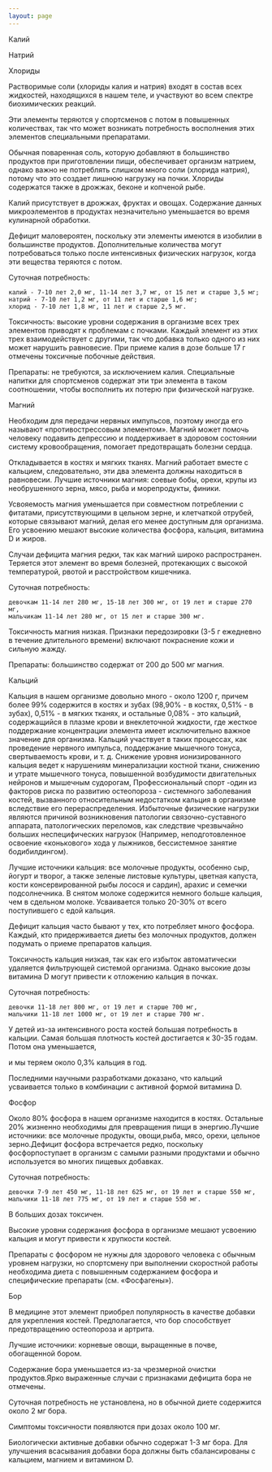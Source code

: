 ```yaml
---
layout: page
---
```

Калий

Натрий

Хлориды

Растворимые соли (хлориды калия и натрия) входят в состав всех жидкостей, находящихся в нашем теле, и участвуют во всем спектре биохимических реакций.

Эти элементы теряются у спортсменов с потом в повышенных количествах, так что может возникать потребность восполнения этих элементов специальными препаратами.

Обычная поваренная соль, которую добавляют в большинство продуктов при приготовлении пищи, обеспечивает организм натрием, однако важно не потреблять слишком много соли (хлорида натрия), потому что это создает лишнюю нагрузку на почки. Хлориды содержатся также в дрожжах, беконе и копченой рыбе.

Калий присутствует в дрожжах, фруктах и овощах. Содержание данных микроэлементов в продуктах незначительно уменьшается во время кулинарной обработки.

Дефицит маловероятен, поскольку эти элементы имеются в изобилии в большинстве продуктов. Дополнительные количества могут потребоваться только после интенсивных физических нагрузок, когда эти вещества теряются с потом.

Суточная потребность:

    калий - 7-10 лет 2,0 мг, 11-14 лет 3,7 мг, от 15 лет и старше 3,5 мг;
    натрий - 7-10 лет 1,2 мг, от 11 лет и старше 1,6 мг;
    хлорид - 7-10 лет 1,8 мг, 11 лет и старше 2,5 мг.

Токсичность: высокие уровни содержания в организме всех трех элементов приводят к проблемам с почками. Каждый элемент из этих трех взаимодействует с другими, так что добавка только одного из них может нарушить равновесие. При приеме калия в дозе больше 17 г отмечены токсичные побочные действия.

Препараты: не требуются, за исключением калия. Специальные напитки для спортсменов содержат эти три элемента в таком соотношении, чтобы восполнить их потерю при физической нагрузке.

Магний

Необходим для передачи нервных импульсов, поэтому иногда его называют «противострессовым элементом». Магний может помочь человеку подавить депрессию и поддерживает в здоровом состоянии систему кровообращения, помогает предотвращать болезни сердца.

Откладывается в костях и мягких тканях. Магний работает вместе с кальцием, следовательно, эти два элемента должны находиться в равновесии. Лучшие источники магния: соевые бобы, орехи, крупы из необрушенного зерна, мясо, рыба и морепродукты, финики.

Усвояемость магния уменьшается при совместном потреблении с фитатами, присутствующими в цельном зерне, и клетчаткой отрубей, которые связывают магний, делая его менее доступным для организма. Его усвоению мешают высокие количества фосфора, кальция, витамина D и жиров.

Случаи дефицита магния редки, так как магний широко распространен. Теряется этот элемент во время болезней, протекающих с высокой температурой, рвотой и расстройством кишечника.

Суточная потребность:

    девочкам 11-14 лет 280 мг, 15-18 лет 300 мг, от 19 лет и старше 270 мг,
    мальчикам 11-14 лет 280 мг, от 15 лет и старше 300 мг.

Токсичность магния низкая. Признаки передозировки (3-5 г ежедневно в течение длительного времени) включают покраснение кожи и сильную жажду.

Препараты: большинство содержат от 200 до 500 мг магния.

Кальций

Кальция в нашем организме довольно много - около 1200 г, причем более 99% содержится в костях и зубах (98,90% - в костях, 0,51% - в зубах), 0,51% - в мягких тканях, и остальные 0,08% - это кальций, содержащийся в плазме крови и внеклеточной жидкости, где жесткое поддержание концентрации элемента имеет исключительно важное значение для организма. Кальций участвует в таких процессах, как проведение нервного импульса, поддержание мышечного тонуса, свертываемость крови, и т. д. Снижение уровня ионизированного кальция ведет к нарушениям минерализации костной ткани, снижению и утрате мышечного тонуса, повышенной возбудимости двигательных нейронов и мышечным судорогам, Профессиональный спорт -один из факторов риска по развитию остеопороза - системного заболевания костей, вызванного относительным недостатком кальция в организме вследствие его перераспределения. Избыточные физические нагрузки являются причиной возникновения патологии связочно-суставного аппарата, патологических переломов, как следствие чрезвычайно больших неспецифических нагрузок (Например, неподготовленное освоение «конькового» хода у лыжников, бессистемное занятие бодибилдингом).

Лучшие источники кальция: все молочные продукты, особенно сыр, йогурт и творог, а также зеленые листовые культуры, цветная капуста, кости консервированной рыбы лосося и сардин), арахис и семечки подсолнечника. В снятом молоке содержится немного больше кальция, чем в сдельном молоке. Усваивается только 20-30% от всего поступившего с едой кальция.

Дефицит кальция часто бывают у тех, кто потребляет много фосфора. Каждый, кто придерживается диеты без молочных продуктов, должен подумать о приеме препаратов кальция.

Токсичность кальция низкая, так как его избыток автоматически удаляется фильтрующей системой организма. Однако высокие дозы витамина D могут привести к отложению кальция в почках.

Суточная потребность:

    девочки 11-18 лет 800 мг, от 19 лет и старше 700 мг,
    мальчики 11-18 лет 1000 мг, от 19 лет и старше 700 мг.

У детей из-за интенсивного роста костей большая потребность в кальции. Самая большая плотность костей достигается к 30-35 годам. Потом она уменьшается,

и мы теряем около 0,3% кальция в год.

Последними научными разработками доказано, что кальций усваивается только в комбинации с активной формой витамина D.

Фосфор

Около 80% фосфора в нашем организме находится в костях. Остальные 20% жизненно необходимы для превращения пищи в энергию.Лучшие источники: все молочные продукты, овощи,рыба, мясо, орехи, цельное зерно.Дефицит фосфора встречается редко, поскольку фосфорпоступает в организм с самыми разными продуктами и обычно используется во многих пищевых добавках.

Суточная потребность:

    девочки 7-9 лет 450 мг, 11-18 лет 625 мг, от 19 лет и старше 550 мг,
    мальчики 11-18 лет 775 мг, от 19 лет и старше 550 мг.

В больших дозах токсичен.

Высокие уровни содержания фосфора в организме мешают усвоению кальция и могут привести к хрупкости костей.

Препараты с фосфором не нужны для здорового человека с обычным уровнем нагрузки, но спортсмену при выполнении скоростной работы необходима диета с повышенным содержанием фосфора и специфические препараты (см. «Фосфагены»).

Бор

В медицине этот элемент приобрел популярность в качестве добавки для укрепления костей. Предполагается, что бор способствует предотвращению остеопороза и артрита.

Лучшие источники: корневые овощи, выращенные в почве, обогащенной бором.

Содержание бора уменьшается из-за чрезмерной очистки продуктов.Ярко выраженные случаи с признаками дефицита бора не отмечены.

Суточная потребность не установлена, но в обычной диете содержится около 2 мг бора.

Симптомы токсичности появляются при дозах около 100 мг.

Биологически активные добавки обычно содержат 1-3 мг бора. Для улучшения всасывания добавки бора должны быть сбалансированы с кальцием, магнием и витамином D.
